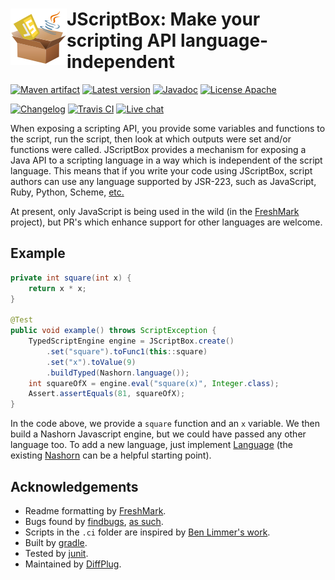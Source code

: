 # <img align="left" src="jscriptbox.png"> JScriptBox: Make your scripting API language-independent
<!---freshmark shields
output = [
	link(shield('Maven artifact', 'mavenCentral', '{{group}}:{{name}}', 'blue'), 'https://bintray.com/{{org}}/opensource/{{name}}/view'),
	link(shield('Latest version', 'latest', '{{stable}}', 'blue'), 'https://github.com/{{org}}/{{name}}/releases/latest'),
	link(shield('Javadoc', 'javadoc', 'OK', 'blue'), 'https://{{org}}.github.io/{{name}}/javadoc/{{stable}}/'),
	link(shield('License Apache', 'license', 'Apache', 'blue'), 'https://tldrlegal.com/license/apache-license-2.0-(apache-2.0)'),
	'',
	link(shield('Changelog', 'changelog', '{{version}}', 'brightgreen'), 'CHANGES.md'),
	link(image('Travis CI', 'https://travis-ci.org/{{org}}/{{name}}.svg?branch=master'), 'https://travis-ci.org/{{org}}/{{name}}'),
	link(shield('Live chat', 'gitter', 'live chat', 'brightgreen'), 'https://gitter.im/{{org}}/{{name}}')
	].join('\n');
-->
[![Maven artifact](https://img.shields.io/badge/mavenCentral-com.diffplug.jscriptbox%3Ajscriptbox-blue.svg)](https://bintray.com/diffplug/opensource/jscriptbox/view)
[![Latest version](https://img.shields.io/badge/latest-3.0.0-blue.svg)](https://github.com/diffplug/jscriptbox/releases/latest)
[![Javadoc](https://img.shields.io/badge/javadoc-OK-blue.svg)](https://diffplug.github.io/jscriptbox/javadoc/3.0.0/)
[![License Apache](https://img.shields.io/badge/license-Apache-blue.svg)](https://tldrlegal.com/license/apache-license-2.0-(apache-2.0))

[![Changelog](https://img.shields.io/badge/changelog-3.1.0--SNAPSHOT-brightgreen.svg)](CHANGES.md)
[![Travis CI](https://travis-ci.org/diffplug/jscriptbox.svg?branch=master)](https://travis-ci.org/diffplug/jscriptbox)
[![Live chat](https://img.shields.io/badge/gitter-live_chat-brightgreen.svg)](https://gitter.im/diffplug/jscriptbox)
<!---freshmark /shields -->

When exposing a scripting API, you provide some variables and functions to the script, run the script, then look at which outputs were set and/or functions were called.  JScriptBox provides a mechanism for exposing a Java API to a scripting language in a way which is independent of the script language.  This means that if you write your code using JScriptBox, script authors can use any language supported by JSR-223, such as JavaScript, Ruby, Python, Scheme, [etc.](http://stackoverflow.com/a/14864450/1153071)

At present, only JavaScript is being used in the wild (in the [FreshMark](https://github.com/diffplug/freshmark) project), but PR's which enhance support for other languages are welcome.

## Example

<!---freshmark javadoc
output = prefixDelimiterReplace(input, 'https://{{org}}.github.io/{{name}}/javadoc/', '/', stable);
-->

```java
private int square(int x) {
	return x * x;
}

@Test
public void example() throws ScriptException {
	TypedScriptEngine engine = JScriptBox.create()
		.set("square").toFunc1(this::square)
		.set("x").toValue(9)
		.buildTyped(Nashorn.language());
	int squareOfX = engine.eval("square(x)", Integer.class);
	Assert.assertEquals(81, squareOfX);
}
```

In the code above, we provide a `square`  function and an `x` variable.  We then build a Nashorn Javascript engine, but we could have passed any other language too.  To add a new language, just implement [Language](src/main/java/com/diffplug/jscriptbox/Language.java) (the existing [Nashorn](src/main/java/com/diffplug/jscriptbox/javascript/Nashorn.java) can be a helpful starting point).

<!---freshmark /javadoc -->

## Acknowledgements
* Readme formatting by [FreshMark](https://github.com/diffplug/freshmark).
* Bugs found by [findbugs](http://findbugs.sourceforge.net/), [as such](https://github.com/diffplug/durian-rx/blob/v1.0/build.gradle?ts=4#L92-L116).
* Scripts in the `.ci` folder are inspired by [Ben Limmer's work](http://benlimmer.com/2013/12/26/automatically-publish-javadoc-to-gh-pages-with-travis-ci/).
* Built by [gradle](http://gradle.org/).
* Tested by [junit](http://junit.org/).
* Maintained by [DiffPlug](http://www.diffplug.com/).
